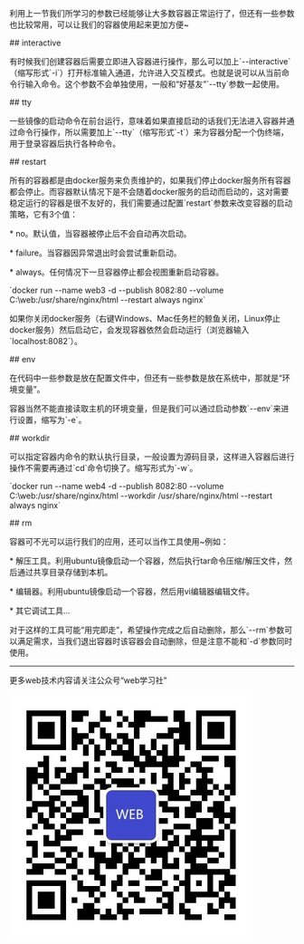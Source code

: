利用上一节我们所学习的参数已经能够让大多数容器正常运行了，但还有一些参数也比较常用，可以让我们的容器使用起来更加方便~

\#\# interactive

有时候我们创建容器后需要立即进入容器进行操作，那么可以加上\`--interactive\`（缩写形式\`-i\`）打开标准输入通道，允许进入交互模式。也就是说可以从当前命令行输入命令。这个参数不会单独使用，一般和“好基友”\`--tty\`参数一起使用。

\#\# tty

一些镜像的启动命令在前台运行，意味着如果直接启动的话我们无法进入容器并通过命令行操作，所以需要加上\`--tty\`（缩写形式\`-t\`）来为容器分配一个伪终端，用于登录容器后执行各种命令。

\#\# restart

所有的容器都是由docker服务来负责维护的，如果我们停止docker服务所有容器都会停止。而容器默认情况下是不会随着docker服务的启动而启动的，这对需要稳定运行的容器是很不友好的，我们需要通过配置\`restart\`参数来改变容器的启动策略，它有3个值：

\* no。默认值，当容器被停止后不会自动再次启动。

\* failure。当容器因异常退出时会尝试重新启动。

\* always。任何情况下一旦容器停止都会视图重新启动容器。

\`docker run --name web3 -d --publish 8082:80 --volume C:\web:/usr/share/nginx/html --restart always nginx\`

如果你关闭docker服务（右键Windows、Mac任务栏的鲸鱼关闭，Linux停止docker服务）然后启动它，会发现容器依然会启动运行（浏览器输入\`localhost:8082\`）。

\#\# env

在代码中一些参数是放在配置文件中，但还有一些参数是放在系统中，那就是“环境变量”。

容器当然不能直接读取主机的环境变量，但是我们可以通过启动参数\`--env\`来进行设置，缩写为\`-e\`。

\#\# workdir

可以指定容器内命令的默认执行目录，一般设置为源码目录，这样进入容器后进行操作不需要再通过\`cd\`命令切换了。缩写形式为\`-w\`。

\`docker run --name web4 -d --publish 8082:80 --volume C:\web:/usr/share/nginx/html --workdir /usr/share/nginx/html --restart always nginx\`

\#\# rm

容器可不光可以运行我们的应用，还可以当作工具使用~例如：

\* 解压工具。利用ubuntu镜像启动一个容器，然后执行tar命令压缩/解压文件，然后通过共享目录存储到本机。

\* 编辑器。利用ubuntu镜像启动一个容器，然后用vi编辑器编辑文件。

\* 其它调试工具...

对于这样的工具可能“用完即走”，希望操作完成之后自动删除，那么\`--rm\`参数可以满足需求，当我们退出容器时该容器会自动删除，但是注意不能和\`-d\`参数同时使用。

---

更多web技术内容请关注公众号“web学习社”

![](/assets/webclub.jpg)



